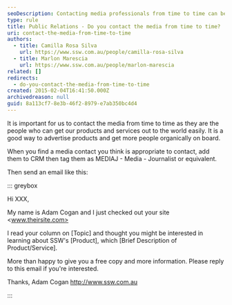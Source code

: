 ```yaml
---
seoDescription: Contacting media professionals from time to time can be an effective way to advertise products and services, allowing for easy dissemination of information to a wider audience.
type: rule
title: Public Relations - Do you contact the media from time to time?
uri: contact-the-media-from-time-to-time
authors:
  - title: Camilla Rosa Silva
    url: https://www.ssw.com.au/people/camilla-rosa-silva
  - title: Marlon Marescia
    url: https://www.ssw.com.au/people/marlon-marescia
related: []
redirects:
  - do-you-contact-the-media-from-time-to-time
created: 2015-02-04T16:41:50.000Z
archivedreason: null
guid: 8a113cf7-8e3b-46f2-8979-e7ab350bc4d4
---
```


It is important for us to contact the media from time to time as they are the people who can get our products and services out to the world easily. It is a good way to advertise products and get more people organically on board.

<!--endintro-->

When you find a media contact you think is appropriate to contact, add them to CRM then tag them as MEDIAJ - Media - Journalist or equivalent.

Then send an email like this:

::: greybox

Hi XXX,

My name is Adam Cogan and I just checked out your site <www.theirsite.com>

I read your column on [Topic] and thought you might be interested in learning about SSW's [Product], which [Brief Description of Product/Service].

More than happy to give you a free copy and more information. Please reply to this email if you're interested.

Thanks, Adam Cogan
<http://www.ssw.com.au>

:::
